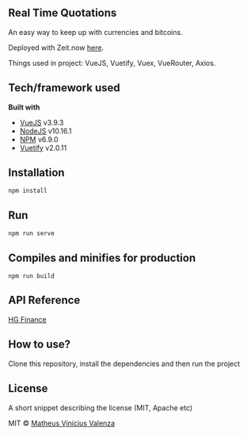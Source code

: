 ## Real Time Quotations
An easy way to keep up with currencies and bitcoins.

Deployed with Zeit.now [here](https://real-time-quotation-h8pki9yfn.now.sh).

Things used in project: VueJS, Vuetify, Vuex, VueRouter, Axios.
 
## Tech/framework used
<b>Built with</b>
- [VueJS](https://vuejs.org/) v3.9.3
- [NodeJS](https://nodejs.org/en/) v10.16.1
- [NPM](https://www.npmjs.com/) v6.9.0
- [Vuetify](https://vuetifyjs.com/pt-BR/) v2.0.11

## Installation
`npm install`

## Run
`npm run serve`

## Compiles and minifies for production
`npm run build`

## API Reference

[HG Finance](https://hgbrasil.com/status/finance)

## How to use?
Clone this repository, install the dependencies and then run the project

## License
A short snippet describing the license (MIT, Apache etc)

MIT © [Matheus Vinícius Valenza]()
